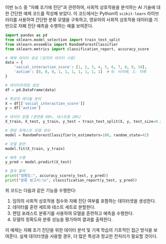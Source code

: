 이번 뉴스 중 "자폐 조기에 진단"과 관련하여, 사회적 상호작용을 분석하는 AI 기술에 대한 간단한 예제 코드를 작성해 보았다. 이 코드에서는 Python의 `scikit-learn` 라이브러리를 사용하여 간단한 분류 모델을 구축하고, 영유아의 사회적 상호작용 데이터를 기반으로 자폐 진단 예측을 수행하는 예를 보여준다.

```python
import pandas as pd
from sklearn.model_selection import train_test_split
from sklearn.ensemble import RandomForestClassifier
from sklearn.metrics import classification_report, accuracy_score

# 예제 데이터 생성 (임의의 데이터 사용)
data = {
    'social_interaction_score': [1, 2, 3, 4, 5, 6, 7, 8, 9, 10],
    'autism': [0, 0, 0, 1, 1, 1, 1, 1, 1, 1]  # 0: 비자폐, 1: 자폐
}

# 데이터프레임 생성
df = pd.DataFrame(data)

# 특성과 레이블 분리
X = df[['social_interaction_score']]
y = df['autism']

# 데이터 분할 (훈련용 80%, 테스트용 20%)
X_train, X_test, y_train, y_test = train_test_split(X, y, test_size=0.2, random_state=42)

# 랜덤 포레스트 모델 생성
model = RandomForestClassifier(n_estimators=100, random_state=42)

# 모델 훈련
model.fit(X_train, y_train)

# 예측 수행
y_pred = model.predict(X_test)

# 결과 출력
print("정확도:", accuracy_score(y_test, y_pred))
print("분류 보고서:\n", classification_report(y_test, y_pred))
```

위 코드는 다음과 같은 기능을 수행한다:

1. 임의의 사회적 상호작용 점수와 자폐 진단 여부를 포함하는 데이터셋을 생성한다.
2. 데이터를 훈련 세트와 테스트 세트로 분할한다.
3. 랜덤 포레스트 분류기를 사용하여 모델을 훈련하고 예측을 수행한다.
4. 모델의 정확도와 분류 성능을 평가하여 결과를 출력한다.

이 예제는 자폐 조기 진단을 위한 데이터 분석 및 기계 학습의 기초적인 접근 방식을 보여준다. 실제 데이터셋을 사용할 경우, 더 많은 특성과 정교한 전처리가 필요할 것이다.